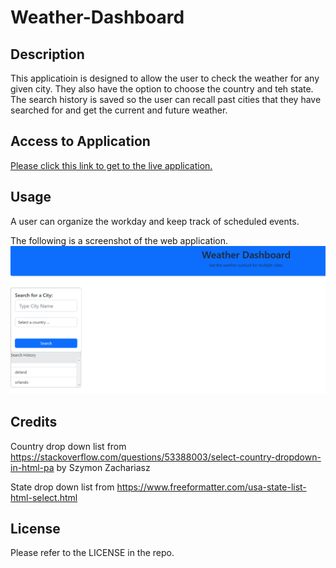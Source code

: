 # Weather-Dashboard

## Description

This applicatioin is designed to allow the user to check the weather for any given city. They also have the option to choose the country and teh state. The search history is saved so the user can recall past cities that they have searched for and get the current and future weather. 

## Access to Application

[Please click this link to get to the live application. ](https://christopherdoolhoff.github.io/Weather-Dashboard/)

## Usage

A user can organize the workday and keep track of scheduled events. 

The following is a screenshot of the web application.
![Screenshot of application](./assets/Screenshot%202022-11-10%20232458.png)

## Credits

Country drop down list from https://stackoverflow.com/questions/53388003/select-country-dropdown-in-html-pa by Szymon Zachariasz

State drop down list from https://www.freeformatter.com/usa-state-list-html-select.html

## License

Please refer to the LICENSE in the repo.